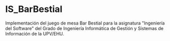 # IS_BarBestial
Implementación del juego de mesa Bar Bestial para la asignatura "Ingeniería del Software" del Grado de Ingeniería Informática de Gestión y Sistemas de Información de la UPV/EHU.
